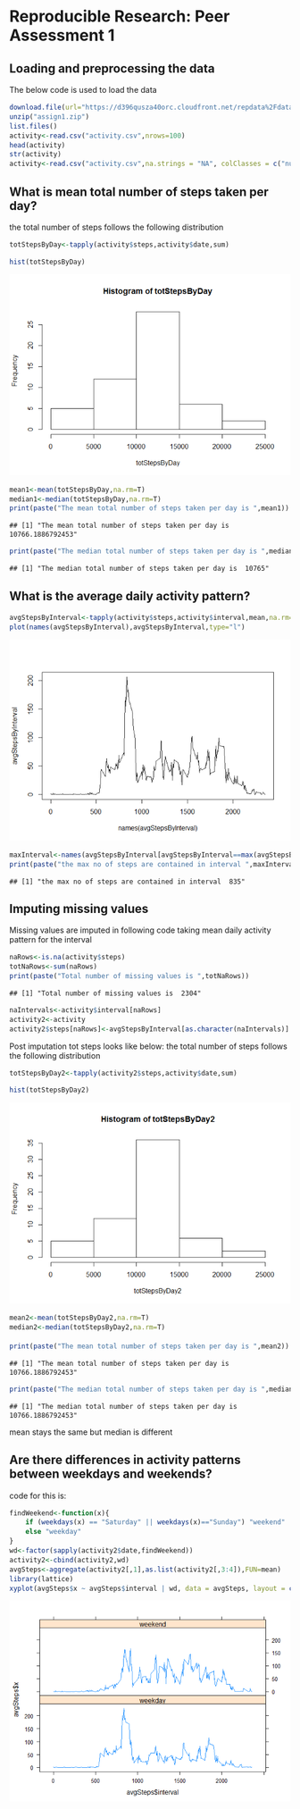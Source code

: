 # Reproducible Research: Peer Assessment 1



## Loading and preprocessing the data

The below code is used to load the data


```r
download.file(url="https://d396qusza40orc.cloudfront.net/repdata%2Fdata%2Factivity.zip", destfile="assign1.zip", mode="wb")
unzip("assign1.zip")
list.files()
activity<-read.csv("activity.csv",nrows=100)
head(activity)
str(activity)
activity<-read.csv("activity.csv",na.strings = "NA", colClasses = c("numeric","Date","numeric"),stringsAsFactors = F)
```



## What is mean total number of steps taken per day?

the total number of steps follows the following distribution

```r
totStepsByDay<-tapply(activity$steps,activity$date,sum)
```


```r
hist(totStepsByDay)
```

![](PA1_template_files/figure-html/plothist1-1.png) 



```r
mean1<-mean(totStepsByDay,na.rm=T)
median1<-median(totStepsByDay,na.rm=T)
print(paste("The mean total number of steps taken per day is ",mean1))
```

```
## [1] "The mean total number of steps taken per day is  10766.1886792453"
```

```r
print(paste("The median total number of steps taken per day is ",median1))
```

```
## [1] "The median total number of steps taken per day is  10765"
```


## What is the average daily activity pattern?


```r
avgStepsByInterval<-tapply(activity$steps,activity$interval,mean,na.rm=T)
plot(names(avgStepsByInterval),avgStepsByInterval,type="l")
```

![](PA1_template_files/figure-html/activity1-1.png) 

```r
maxInterval<-names(avgStepsByInterval[avgStepsByInterval==max(avgStepsByInterval)])
print(paste("the max no of steps are contained in interval ",maxInterval))
```

```
## [1] "the max no of steps are contained in interval  835"
```



## Imputing missing values

Missing values are imputed in following code taking mean daily activity pattern for the interval

```r
naRows<-is.na(activity$steps)
totNaRows<-sum(naRows)
print(paste("Total number of missing values is ",totNaRows))
```

```
## [1] "Total number of missing values is  2304"
```

```r
naIntervals<-activity$interval[naRows]
activity2<-activity
activity2$steps[naRows]<-avgStepsByInterval[as.character(naIntervals)]
```


Post imputation tot steps looks like below:
the total number of steps follows the following distribution

```r
totStepsByDay2<-tapply(activity2$steps,activity$date,sum)
```

```r
hist(totStepsByDay2)
```

![](PA1_template_files/figure-html/plothist2-1.png) 



```r
mean2<-mean(totStepsByDay2,na.rm=T)
median2<-median(totStepsByDay2,na.rm=T)

print(paste("The mean total number of steps taken per day is ",mean2))
```

```
## [1] "The mean total number of steps taken per day is  10766.1886792453"
```

```r
print(paste("The median total number of steps taken per day is ",median2))
```

```
## [1] "The median total number of steps taken per day is  10766.1886792453"
```


mean stays the same but median is different

## Are there differences in activity patterns between weekdays and weekends?

code for this is:

```r
findWeekend<-function(x){
    if (weekdays(x) == "Saturday" || weekdays(x)=="Sunday") "weekend" 
    else "weekday"
}
wd<-factor(sapply(activity2$date,findWeekend))
activity2<-cbind(activity2,wd)
avgSteps<-aggregate(activity2[,1],as.list(activity2[,3:4]),FUN=mean)
library(lattice)
xyplot(avgSteps$x ~ avgSteps$interval | wd, data = avgSteps, layout = c(1,2),type="l")
```

![](PA1_template_files/figure-html/unnamed-chunk-1-1.png) 
